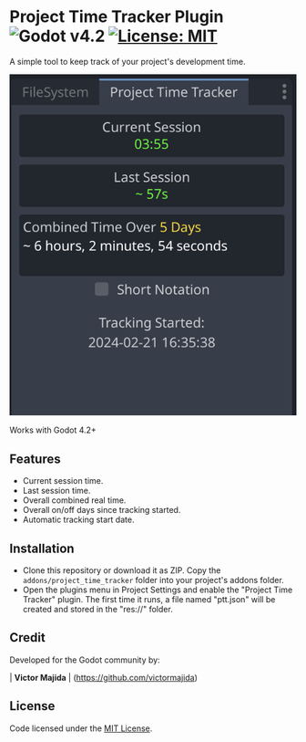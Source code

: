 # Project Time Tracker Plugin ![Godot v4.2](https://img.shields.io/badge/Godot-v4.2-%23478cbf) [![License: MIT](https://img.shields.io/badge/License-MIT-yellow.svg)](https://github.com/victormajida/project-time-tracker/blob/main/LICENSE.md)

A simple tool to keep track of your project's development time.

![Plugin preview](images/preview-1.png)

Works with Godot 4.2+

## Features
* Current session time.
* Last session time.
* Overall combined real time.
* Overall on/off days since tracking started.
* Automatic tracking start date.

## Installation
* Clone this repository or download it as ZIP. Copy the `addons/project_time_tracker` folder into your project's addons folder.
* Open the plugins menu in Project Settings and enable the "Project Time Tracker" plugin. The first time it runs, a file named "ptt.json" will be created and stored in the "res://" folder.

## Credit
Developed for the Godot community by:

| **Victor Majida** | (https://github.com/victormajida)

## License

Code licensed under the [MIT License](https://github.com/victormajida/project-time-tracker/blob/main/LICENSE).
